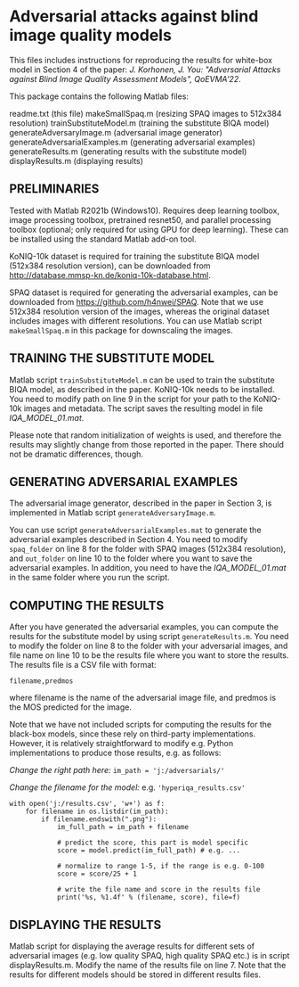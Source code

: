# Adversarial attacks against blind image quality models

This files includes instructions for reproducing the results for white-box model in Section 4 of the paper: _J. Korhonen, J. You: "Adversarial Attacks against Blind Image Quality Assessment Models", QoEVMA'22_. 

This package contains the following Matlab files:

readme.txt (this file)
makeSmallSpaq.m (resizing SPAQ images to 512x384 resolution)
trainSubstituteModel.m (training the substitute BIQA model)
generateAdversaryImage.m (adversarial image generator)
generateAdversarialExamples.m (generating adversarial examples)
generateResults.m (generating results with the substitute model)
displayResults.m (displaying results)

PRELIMINARIES
-----------------------------------------------------------------
Tested with Matlab R2021b (Windows10). Requires deep learning toolbox, image processing toolbox, pretrained resnet50, and parallel processing toolbox (optional; only required for using GPU for deep learning). These can be installed using the standard Matlab add-on tool.

KoNIQ-10k dataset is required for training the substitute BIQA model (512x384 resolution version), can be downloaded from http://database.mmsp-kn.de/koniq-10k-database.html.

SPAQ dataset is required for generating the adversarial examples, can be downloaded from https://github.com/h4nwei/SPAQ. Note that we use 512x384 resolution version of the images, whereas the original dataset includes images with different resolutions. You can use Matlab script `makeSmallSpaq.m` in this package for downscaling the images.

TRAINING THE SUBSTITUTE MODEL
-----------------------------------------------------------------
Matlab script `trainSubstituteModel.m` can be used to train the substitute BIQA model, as described in the paper. KoNIQ-10k needs to be installed. You need to modify path on line 9 in the script for your path to the KoNIQ-10k images and metadata. The script saves the resulting model in file _IQA_MODEL_01.mat_.

Please note that random initialization of weights is used, and therefore the results may slightly change from those reported in the paper. There should not be dramatic differences, though.

GENERATING ADVERSARIAL EXAMPLES
-----------------------------------------------------------------
The adversarial image generator, described in the paper in Section 3, is implemented in Matlab script `generateAdversaryImage.m`. 

You can use script `generateAdversarialExamples.mat` to generate the adversarial examples described in Section 4. You need to modify `spaq_folder` on line 8 for the folder with SPAQ images (512x384 resolution), and `out_folder` on line 10 to the folder where you want to save the adversarial examples. In addition, you need to have the _IQA_MODEL_01.mat_ in the same folder where you run the script.

COMPUTING THE RESULTS
-----------------------------------------------------------------
After you have generated the adversarial examples, you can compute the results for the substitute model by using script `generateResults.m`. You need to modify the folder on line 8 to the folder with your adversarial images, and file name on line 10 to be the results file where you want to store the results. The results file is a CSV file with format:

`filename,predmos`

where filename is the name of the adversarial image file, and predmos is the MOS predicted for the image.

Note that we have not included scripts for computing the results for the black-box models, since these rely on third-party implementations. However, it is relatively straightforward to modify e.g. Python implementations to produce those results, e.g. as follows:

*Change the right path here:* `im_path = 'j:/adversarials/'`

*Change the filename for the model:* e.g. `'hyperiqa_results.csv'`

```
with open('j:/results.csv', 'w+') as f: 
    for filename in os.listdir(im_path):
        if filename.endswith(".png"):
            im_full_path = im_path + filename 

            # predict the score, this part is model specific
            score = model.predict(im_full_path) # e.g. ...
            
            # normalize to range 1-5, if the range is e.g. 0-100
            score = score/25 + 1 
 
            # write the file name and score in the results file
            print('%s, %1.4f' % (filename, score), file=f)
```


DISPLAYING THE RESULTS
-----------------------------------------------------------------
Matlab script for displaying the average results for different sets of adversarial images (e.g. low quality SPAQ, high quality SPAQ etc.) is in script displayResults.m. Modify the name of the results file on line 7. Note that the results for different models should be stored in different results files.
